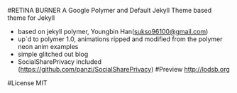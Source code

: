 #RETINA BURNER
A Google Polymer and Default Jekyll Theme based theme for Jekyll
* based on jekyll polymer, Youngbin Han(sukso96100@gmail.com)
* up`d to polymer 1.0, animations ripped and modified from the polymer neon anim examples
* simple glitched out blog
* SocialSharePrivacy included (https://github.com/panzi/SocialSharePrivacy)
#Preview
http://lodsb.org

#License
MIT
